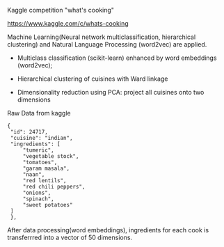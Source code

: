 Kaggle competition "what's cooking"

https://www.kaggle.com/c/whats-cooking

Machine Learning(Neural network multiclassification, hierarchical clustering) and Natural Language Processing (word2vec) are applied.

- Multiclass classification (scikit-learn) enhanced by word embeddings (word2vec);

- Hierarchical clustering of cuisines with Ward linkage

- Dimensionality reduction using PCA: project all cuisines onto two dimensions


Raw Data from kaggle
```
{
 "id": 24717,
 "cuisine": "indian",
 "ingredients": [
     "tumeric",
     "vegetable stock",
     "tomatoes",
     "garam masala",
     "naan",
     "red lentils",
     "red chili peppers",
     "onions",
     "spinach",
     "sweet potatoes"
 ]
 },
 ```
After data processing(word embeddings), ingredients for each cook is transferrred into a vector of 50 dimensions.


